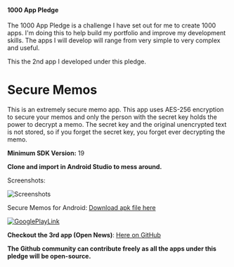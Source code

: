 #### 1000 App Pledge

The 1000 App Pledge is a challenge I have set out for me to create 1000 apps. I'm doing this to help build my portfolio and improve my development skills. The apps I will develop will range from very simple to very complex and useful.

This the 2nd app I developed under this pledge.

# Secure Memos
This is an extremely secure memo app. This app uses AES-256 encryption to secure your memos and only the person with the secret key holds the power to decrypt a memo. The secret key and the original unencrypted text is not stored, so if you forget the secret key, you forget ever decrypting the memo.

**Minimum SDK Version:** 19

**Clone and import in Android Studio to mess around.**

Screenshots:

![Screenshots](https://user-images.githubusercontent.com/29485313/61144580-db4fed00-a4f2-11e9-822d-6c0ff2c35bdf.png)

Secure Memos for Android: [Download apk file here](https://drive.google.com/file/d/1JQmiYPdMv2gpuALZ8PG7qz5itZv6QlIL)

[![GooglePlayLink](https://user-images.githubusercontent.com/29485313/61143889-12bd9a00-a4f1-11e9-90ce-73d190532653.jpg)](https://play.google.com/store/apps/details?id=in.edureal.securememos)

**Checkout the 3rd app (Open News)**: [Here on GitHub](https://github.com/vishu103/open-news)

**The Github community can contribute freely as all the apps under this pledge will be open-source.**
